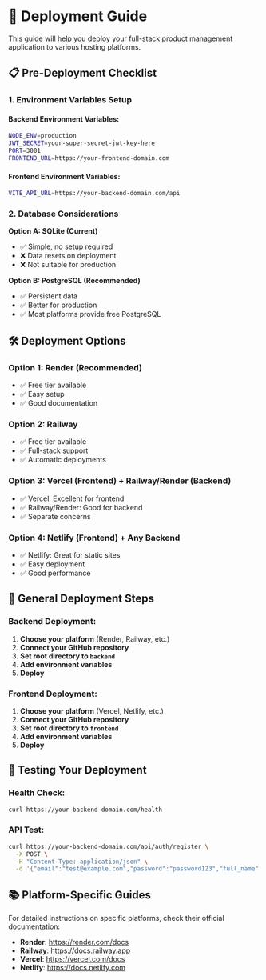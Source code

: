 # 🚀 Deployment Guide

This guide will help you deploy your full-stack product management application to various hosting platforms.

## 📋 **Pre-Deployment Checklist**

### **1. Environment Variables Setup**

#### **Backend Environment Variables:**
```bash
NODE_ENV=production
JWT_SECRET=your-super-secret-jwt-key-here
PORT=3001
FRONTEND_URL=https://your-frontend-domain.com
```

#### **Frontend Environment Variables:**
```bash
VITE_API_URL=https://your-backend-domain.com/api
```

### **2. Database Considerations**

**Option A: SQLite (Current)**
- ✅ Simple, no setup required
- ❌ Data resets on deployment
- ❌ Not suitable for production

**Option B: PostgreSQL (Recommended)**
- ✅ Persistent data
- ✅ Better for production
- ✅ Most platforms provide free PostgreSQL

## 🛠️ **Deployment Options**

### **Option 1: Render (Recommended)**
- ✅ Free tier available
- ✅ Easy setup
- ✅ Good documentation

### **Option 2: Railway**
- ✅ Free tier available
- ✅ Full-stack support
- ✅ Automatic deployments

### **Option 3: Vercel (Frontend) + Railway/Render (Backend)**
- ✅ Vercel: Excellent for frontend
- ✅ Railway/Render: Good for backend
- ✅ Separate concerns

### **Option 4: Netlify (Frontend) + Any Backend**
- ✅ Netlify: Great for static sites
- ✅ Easy deployment
- ✅ Good performance

## 📝 **General Deployment Steps**

### **Backend Deployment:**
1. **Choose your platform** (Render, Railway, etc.)
2. **Connect your GitHub repository**
3. **Set root directory to `backend`**
4. **Add environment variables**
5. **Deploy**

### **Frontend Deployment:**
1. **Choose your platform** (Vercel, Netlify, etc.)
2. **Connect your GitHub repository**
3. **Set root directory to `frontend`**
4. **Add environment variables**
5. **Deploy**

## 🔧 **Testing Your Deployment**

### **Health Check:**
```bash
curl https://your-backend-domain.com/health
```

### **API Test:**
```bash
curl https://your-backend-domain.com/api/auth/register \
  -X POST \
  -H "Content-Type: application/json" \
  -d '{"email":"test@example.com","password":"password123","full_name":"Test User"}'
```

## 📚 **Platform-Specific Guides**

For detailed instructions on specific platforms, check their official documentation:
- **Render**: https://render.com/docs
- **Railway**: https://docs.railway.app
- **Vercel**: https://vercel.com/docs
- **Netlify**: https://docs.netlify.com 